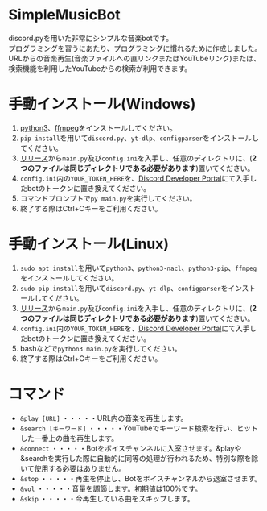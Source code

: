 # SimpleMusicBot
 
discord.pyを用いた非常にシンプルな音楽botです。<br>
プログラミングを習うにあたり、プログラミングに慣れるために作成しました。<br>
URLからの音楽再生(音楽ファイルへの直リンクまたはYouTubeリンク)または、検索機能を利用したYouTubeからの検索が利用できます。<br>

# 手動インストール(Windows)
1. <a href="https://www.python.org/downloads/">python3</a>、<a href="https://ffmpeg.org/download.html">ffmpeg</a>をインストールしてください。
2. `pip install`を用いて`discord.py`、`yt-dlp`、`configparser`をインストールしてください。
4. <a href="https://github.com/ni-302/SimpleDiscordMusicBot/releases">リリース</a>から`main.py`及び`config.ini`を入手し、任意のディレクトリに、(**2つのファイルは同じディレクトリである必要があります**)置いてください。
5. `config.ini`内の`YOUR_TOKEN_HERE`を、<a href="https://discord.com/developers/applications">Discord Developer Portal</a>にて入手したbotのトークンに置き換えてください。
6. コマンドプロンプトで`py main.py`を実行してください。
7. 終了する際はCtrl+Cキーをご利用ください。

# 手動インストール(Linux)
1. `sudo apt install`を用いて`python3`、`python3-nacl`、`python3-pip`、`ffmpeg`をインストールしてください。
2. `sudo pip install`を用いて`discord.py`、`yt-dlp`、`configparser`をインストールしてください。
3. <a href="https://github.com/ni-302/SimpleDiscordMusicBot/releases">リリース</a>から`main.py`及び`config.ini`を入手し、任意のディレクトリに、(**2つのファイルは同じディレクトリである必要があります**)置いてください。
4. `config.ini`内の`YOUR_TOKEN_HERE`を、<a href="https://discord.com/developers/applications">Discord Developer Portal</a>にて入手したbotのトークンに置き換えてください。
5. bashなどで`python3 main.py`を実行してください。
6. 終了する際はCtrl+Cキーをご利用ください。

# コマンド
- `&play [URL]`   ・・・・・URL内の音楽を再生します。
- `&search [キーワード]`   ・・・・・YouTubeでキーワード検索を行い、ヒットした一番上の曲を再生します。
- `&connect`   ・・・・・Botをボイスチャンネルに入室させます。&playや&searchを実行した際に自動的に同等の処理が行われるため、特別な際を除いて使用する必要はありません。
- `&stop`   ・・・・・再生を停止し、Botをボイスチャンネルから退室させます。
- `&vol`   ・・・・・音量を調節します。初期値は100%です。
- `&skip`   ・・・・・今再生している曲をスキップします。
